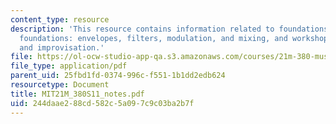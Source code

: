 ```yaml
---
content_type: resource
description: 'This resource contains information related to foundations: live electronics,
  foundations: envelopes, filters, modulation, and mixing, and workshop: performance
  and improvisation.'
file: https://ol-ocw-studio-app-qa.s3.amazonaws.com/courses/21m-380-music-and-technology-live-electronics-performance-practices-spring-2011/244daae288cd582c5a097c9c03ba2b7f_MIT21M_380S11_notes.pdf
file_type: application/pdf
parent_uid: 25fbd1fd-0374-996c-f551-1b1dd2edb624
resourcetype: Document
title: MIT21M_380S11_notes.pdf
uid: 244daae2-88cd-582c-5a09-7c9c03ba2b7f
---
```

